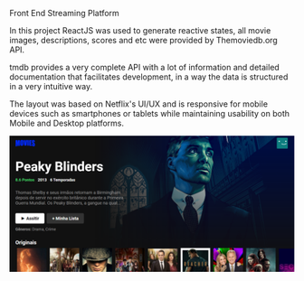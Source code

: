 Front End Streaming Platform

In this project ReactJS was used to generate reactive states, all movie images, descriptions, scores and etc were provided by Themoviedb.org API.

tmdb provides a very complete API with a lot of information and detailed documentation that facilitates development, in a way the data is structured in a very intuitive way.

The layout was based on Netflix's UI/UX and is responsive for mobile devices such as smartphones or tablets while maintaining usability on both Mobile and Desktop platforms.

<img src="https://raw.githubusercontent.com/nathanzd/video-app-reactjs/main/src/Assets/print.png" alt="Print"/>
